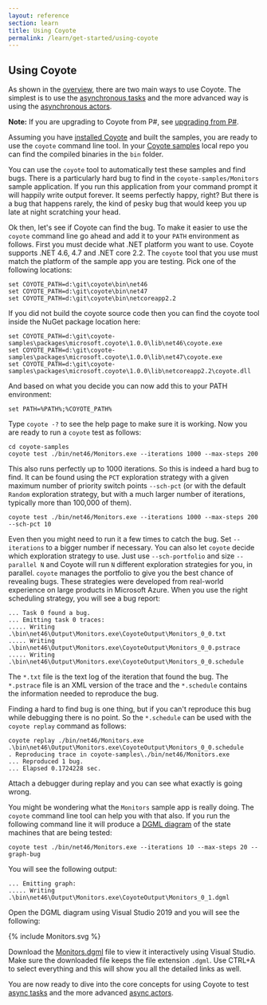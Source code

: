 ```yaml
---
layout: reference
section: learn
title: Using Coyote
permalink: /learn/get-started/using-coyote
---
```


## Using Coyote

As shown in the [overview](../overview/what-is-coyote), there are two main ways to use Coyote.
The simplest is to use the [asynchronous tasks](../programming-models/async/overview) and the
more advanced way is using the [asynchronous actors](../programming-models/actors/overview).

**Note:** If you are upgrading to Coyote from P#, see [upgrading from
P#](/coyote/learn/get-started/upgrade).

Assuming you have [installed Coyote](/coyote/learn/get-started/install) and built the samples, you
are ready to use the `coyote` command line tool. In your [Coyote
samples](http://github.com/microsoft/coyote-samples) local repo you can find the compiled binaries
in the `bin` folder.

You can use the `coyote` tool to automatically test these samples and find bugs. There is a
particularly hard bug to find in the `coyote-samples/Monitors` sample application. If you run this
application from your command prompt it will happily write output forever. It seems perfectly happy,
right?  But there is a bug that happens rarely, the kind of pesky bug that would keep you up late at
night scratching your head.

Ok then, let's see if Coyote can find the bug. To make it easier to use the `coyote` command line go
ahead and add it to your `PATH` environment as follows.  First you must decide what .NET platform
you want to use.  Coyote supports .NET 4.6, 4.7 and .NET core 2.2.  The `coyote` tool that you use
must match the platform of the sample app you are testing.  Pick one of the following locations:

```
set COYOTE_PATH=d:\git\coyote\bin\net46
set COYOTE_PATH=d:\git\coyote\bin\net47
set COYOTE_PATH=d:\git\coyote\bin\netcoreapp2.2
```

If you did not build the coyote source code then you can find the coyote tool inside the NuGet
package location here:

```
set COYOTE_PATH=d:\git\coyote-samples\packages\microsoft.coyote\1.0.0\lib\net46\coyote.exe
set COYOTE_PATH=d:\git\coyote-samples\packages\microsoft.coyote\1.0.0\lib\net47\coyote.exe
set COYOTE_PATH=d:\git\coyote-samples\packages\microsoft.coyote\1.0.0\lib\netcoreapp2.2\coyote.dll
```

And based on what you decide you can now add this to your PATH environment:

```
set PATH=%PATH%;%COYOTE_PATH%
```

Type `coyote -?` to see the help page to make sure it is working.  Now you are ready to run a
`coyote` test as follows:

```
cd coyote-samples
coyote test ./bin/net46/Monitors.exe --iterations 1000 --max-steps 200
```

This also runs perfectly up to 1000 iterations. So this is indeed a hard bug to find. It can be
found using the `PCT` exploration strategy with a given maximum number of priority switch points
`--sch-pct` (or with the default `Random` exploration strategy, but with a much larger number of
iterations, typically more than 100,000 of them).

```
coyote test ./bin/net46/Monitors.exe --iterations 1000 --max-steps 200 --sch-pct 10
```

Even then you might need to run it a few times to catch the bug. Set `--iterations` to a bigger
number if necessary. You can also let `coyote` decide which exploration strategy to use. Just use
`--sch-portfolio` and size `--parallel N` and Coyote will run `N` different exploration strategies
for you, in parallel. `coyote` manages the portfolio to give you the best chance of revealing bugs.
These strategies were developed from real-world experience on large products in Microsoft Azure.
When you use the right scheduling strategy, you will see a bug report:

```
... Task 0 found a bug.
... Emitting task 0 traces:
..... Writing .\bin\net46\Output\Monitors.exe\CoyoteOutput\Monitors_0_0.txt
..... Writing .\bin\net46\Output\Monitors.exe\CoyoteOutput\Monitors_0_0.pstrace
..... Writing .\bin\net46\Output\Monitors.exe\CoyoteOutput\Monitors_0_0.schedule
```

The `*.txt` file is the text log of the iteration that found the bug. The `*.pstrace` file is an XML
version of the trace and the `*.schedule` contains the information needed to reproduce the bug.

Finding a hard to find bug is one thing, but if you can't reproduce this bug while debugging there
is no point. So the `*.schedule` can be used with the `coyote replay` command as follows:

```
coyote replay ./bin/net46/Monitors.exe .\bin\net46\Output\Monitors.exe\CoyoteOutput\Monitors_0_0.schedule
. Reproducing trace in coyote-samples\./bin/net46/Monitors.exe
... Reproduced 1 bug.
... Elapsed 0.1724228 sec.
```

Attach a debugger during replay and you can see what exactly is going wrong.

You might be wondering what the `Monitors` sample app is really doing. The `coyote` command line
tool can help you with that also. If you run the following command line it will produce a [DGML
diagram](../tools/dgml) of the state machines that are being tested:

```
coyote test ./bin/net46/Monitors.exe --iterations 10 --max-steps 20 --graph-bug
```

You will see the following output:

```
... Emitting graph:
..... Writing .\bin\net46\Output\Monitors.exe\CoyoteOutput\Monitors_0_1.dgml
```

Open the DGML diagram using Visual Studio 2019 and you will see the following:

<div>
{% include Monitors.svg %}
</div>

Download the [Monitors.dgml](/coyote/assets/images/Monitors.dgml) file to view it
interactively using Visual Studio. Make sure the downloaded file keeps the file extension `.dgml`.
Use CTRL+A to select everything and this will show you all the detailed links as well.

You are now ready to dive into the core concepts for using Coyote to test [async
tasks](../programming-models/async/overview) and the more advanced [async
actors](../programming-models/actors/overview).
